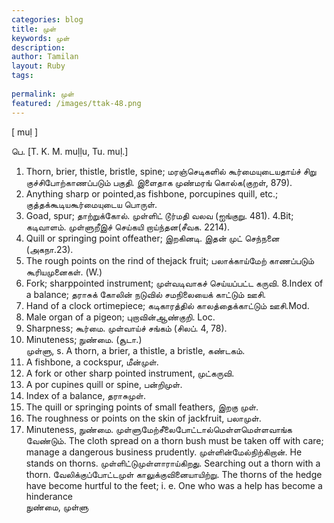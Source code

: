 ```yaml
---
categories: blog
title: முள்
keywords: முள்
description: 
author: Tamilan
layout: Ruby
tags: 
 
permalink: முள்
featured: /images/ttak-48.png
---
```

  
[ muḷ ]  
  
பெ. [T. K. M. muḷḷu, Tu. muḷ.]  
1. Thorn, brier, thistle, bristle, spine; மரஞ்செடிகளில் கூர்மையுடையதாய்ச் சிறு குச்சிபோற்காணப்படும் பகுதி. இளைதாக முண்மரங் கொல்க(குறள், 879).   
2. Anything sharp or pointed,as fishbone, porcupines quill, etc.; குத்தக்கூடியகூர்மையுடைய பொருள்.   
3. Goad, spur; தாற்றுக்கோல். முள்ளிட் டூர்மதி வலவ (ஐங்குறு. 481). 4.Bit; கடிவாளம். முள்ளுறீஇச் செய்கயி றாய்ந்தன(சீவக. 2214).   
5. Quill or springing point offeather; இறகினடி. இதன் முட் செந்நனை (அகநா.23).   
6. The rough points on the rind of thejack fruit; பலாக்காய்மேற் காணப்படும் கூரியமுனைகள். (W.)   
7. Fork; sharppointed instrument; முள்வடிவாகச் செய்யப்பட்ட கருவி. 8.Index of a balance; தராசுக் கோலின் நடுவில் சமநிலையைக் காட்டும் ஊசி.   
9. Hand of a clock ortimepiece; கடிகாரத்தில் காலத்தைக்காட்டும் ஊசி.Mod.   
10. Male organ of a pigeon; புறாவின்ஆண்குறி. Loc.   
11. Sharpness; கூர்மை. முள்வாய்ச் சங்கம் (சிலப். 4, 78).   
12. Minuteness; நுண்மை. (சூடா.)  
முள்ளு, s. A thorn, a brier, a thistle, a bristle, கண்டகம்.   
2. A fishbone, a cockspur, மீன்முள்.   
3. A fork or other sharp pointed instrument, முட்கருவி.   
4. A por cupines quill or spine, பன்றிமுள்.   
4. Index of a balance, தராசுமுள்.   
6. The quill or springing points of small feathers, இறகு முள்.   
7. The roughness or points on the skin of jackfruit, பலாமுள்.   
8. Minuteness, நுண்மை. முள்ளுமேற்சீலைபோட்டால்மெள்ளமெள்ளவாங்க வேண்டும். The cloth spread on a thorn bush must be taken off with care; manage a dangerous business prudently. முள்ளின்மேல்நிற்கிறான். He stands on thorns. முள்ளிட்டுமுள்ளாராய்கிறது. Searching out a thorn with a thorn. வேலிக்குப்போட்டமுள் காலுக்குவினையாயிற்று. The thorns of the hedge have become hurtful to the feet; i. e. One who was a help has become a hinderance  
நுண்மை, முள்ளு